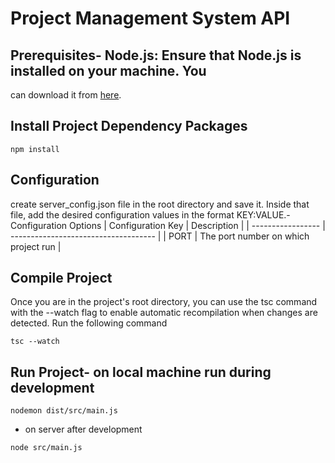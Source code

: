  # Project Management System API
 ## Prerequisites-   Node.js: Ensure that Node.js is installed on your machine. You
 can download it from [here](https://nodejs.org).
 ## Install Project Dependency Packages
 ```
 npm install
 ```
 ## Configuration
 create server_config.json file in the root directory and save it.
 Inside that file, add the desired configuration values in the
 format KEY:VALUE.-   Configuration Options
 | Configuration Key | Description                           |
 | ----------------- | ------------------------------------ |
 | PORT              | The port number on which project run |
 ## Compile Project
 Once you are in the project's root directory, you can use the tsc
 command with the --watch flag to enable automatic recompilation
 when changes are detected. Run the following command
 ```
 tsc --watch 
 ```

 ## Run Project-   on local machine run during development
 ```
 nodemon dist/src/main.js
 ```
 -   on server after development
 
 ```
 node src/main.js
  ```
